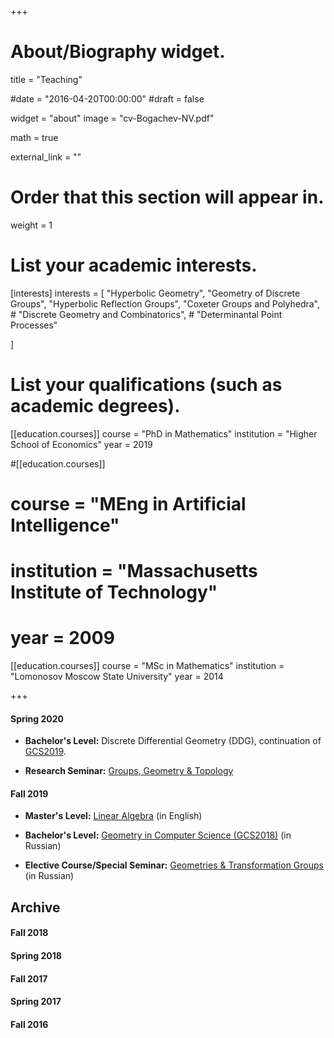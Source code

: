 +++
# About/Biography widget.

title = "Teaching"

#date = "2016-04-20T00:00:00"
#draft = false

widget = "about"
image = "cv-Bogachev-NV.pdf"

math = true

external_link = ""

# Order that this section will appear in.
weight = 1

# List your academic interests.
[interests]
  interests = [
    "Hyperbolic Geometry",
    "Geometry of Discrete Groups",
    "Hyperbolic Reflection Groups",
    "Coxeter Groups and Polyhedra",
    # "Discrete Geometry and Combinatorics",
    # "Determinantal Point Processes"

  ]


# List your qualifications (such as academic degrees).

[[education.courses]]
  course = "PhD in Mathematics"
  institution = "Higher School of Economics"
  year = 2019

#[[education.courses]]
#  course = "MEng in Artificial Intelligence"
#  institution = "Massachusetts Institute of Technology"
#  year = 2009

[[education.courses]]
  course = "MSc in Mathematics"
  institution = "Lomonosov Moscow State University"
  year = 2014
 
+++


#### Spring 2020

- **Bachelor's Level:** Discrete Differential Geometry (DDG), continuation of [GCS2019](gcs19f).

- **Research Seminar:** [Groups, Geometry & Topology](ResSem1920)

#### Fall 2019 

- **Master's Level:** [Linear Algebra](linal19) (in English)

- **Bachelor's Level:** [Geometry in Computer Science (GCS2018)](gcs19f) (in Russian)

- **Elective Course/Special Seminar:** [Geometries & Transformation Groups](gtg19f) (in Russian)


## **Archive**

#### Fall 2018 

#### Spring 2018 

#### Fall 2017

#### Spring 2017

#### Fall 2016





